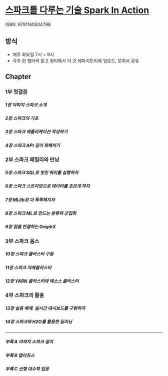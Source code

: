 # [스파크를 다루는 기술 Spark In Action](http://book.naver.com/bookdb/book_detail.nhn?bid=13603036)
ISBN: 9791160504798

## 방식
* 매주 화요일 7시 ~ 9시
* 각자 한 챕터씩 읽고 정리해서 이 깃 레파지토리에 업로드, 모여서 공유

## Chapter
### 1부 첫걸음
##### 1장 아파치 스파크 소개
##### 2장 스파크의 기초
##### 3장 스파크 애플리케이션 작성하기
##### 4장 스파크 API 깊이 파헤치기
### 2부 스파크 패밀리와 만남
##### 5장 스파크 SQL로 멋진 쿼리를 실행하자
##### 6장 스파크 스트리밍으로 데이터를 흐르게 하자
##### 7장 MLlib로 더 똑똑해지자
##### 8장 스파크 ML로 만드는 분류와 군집화
##### 9장 점을 연결하는 GraphX
### 3부 스파크 옵스
##### 10장 스파크 클러스터 구동
##### 11장 스파크 자체클러스터
##### 12장 YARN 클러스터와 메소스 클러스터
### 4부 스파크의 활용
##### 13장 실용 예제: 실시간 대시보드를 구현하자
##### 14장 스파크와 H2O를 활용한 딥러닝

---

##### 부록 A 아파치 스파크 설치
##### 부록 B 맵리듀스
##### 부록 C 선형 대수학 입문
